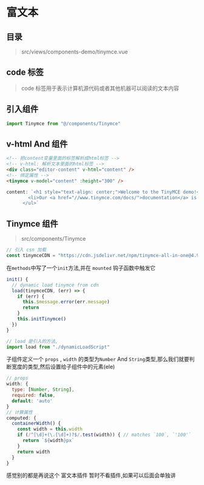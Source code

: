 # 富文本

## 目录

> src/views/components-demo/tinymce.vue

## code 标签

> code 标签用于表示计算机源代码或者其他机器可以阅读的文本内容

## 引入组件

```js
import Tinymce from "@/components/Tinymce"
```

## v-html And 组件

```html
<!-- 把content变量里面的标签解析成html标签 -->
<!-- v-html: 解析文本里面的html标签 -->
<div class="editor-content" v-html="content" />
<!-- 绑定属性 -->
<tinymce v-model="content" :height="300" />
```

```js
content: `<h1 style="text-align: center;">Welcome to the TinyMCE demo!</h1><p style="text-align: center; font-size: 15px;"><img title="TinyMCE Logo" src="//www.tinymce.com/images/glyph-tinymce@2x.png" alt="TinyMCE Logo" width="110" height="97" /><ul>
        <li>Our <a href="//www.tinymce.com/docs/">documentation</a> is a great resource for learning how to configure TinyMCE.</li><li>Have a specific question? Visit the <a href="https://community.tinymce.com/forum/">Community Forum</a>.</li><li>We also offer enterprise grade support as part of <a href="https://tinymce.com/pricing">TinyMCE premium subscriptions</a>.</li>
      </ul>`
```

## Tinymce 组件

> src/components/Tinymce

```js
// 引入 csn 加载
const tinymceCDN = "https://cdn.jsdelivr.net/npm/tinymce-all-in-one@4.9.3/tinymce.min.js"
```

在`methods`中写了一个`init`方法,并在 `mounted` 钩子函数中触发它

```js
init() {
  // dynamic load tinymce from cdn
  load(tinymceCDN, (err) => {
    if (err) {
      this.$message.error(err.message)
      return
    }
    this.initTinymce()
  })
}
```

```js
// load 是引入的方法,
import load from "./dynamicLoadScript"
```

子组件定义一个 `props` , `width` 的类型为`Number` And `String`类型,那么我们就要判断宽度的类型,然后设置给子组件中的元素(ele)

```js
// props
width: {
  type: [Number, String],
  required: false,
  default: 'auto'
}
// 计算属性
computed: {
  containerWidth() {
    const width = this.width
    if (/^[\d]+(\.[\d]+)?$/.test(width)) { // matches `100`, `'100'`
      return `${width}px`
    }
    return width
  }
}
```

感觉别的都是再说这个 富文本插件 暂时不看插件,如果可以后面会单独讲
